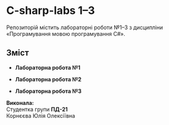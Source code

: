 # C-sharp-labs 1–3

Репозиторій містить лабораторні роботи №1–3 з дисципліни «Програмування мовою програмування C#».

## Зміст

- **Лабораторна робота №1**  

- **Лабораторна робота №2**  

- **Лабораторна робота №3**  


**Виконала:**  
Студентка групи **ПД-21**  
Корнєєва Юлія Олексіївна
